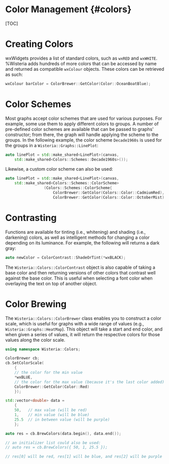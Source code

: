 Color Management  {#colors}
=============================
[TOC]

Creating Colors
=============================

wxWidgets provides a list of standard colors, such as `wxRED` and `wxWHITE`. %Wisteria adds hundreds of more
colors that can be accessed by name and returned as compatible `wxColour` objects.
These colors can be retrieved as such:

```cpp
wxColour barColor = ColorBrewer::GetColor(Color::OceanBoatBlue);
```

Color Schemes
=============================

Most graphs accept color schemes that are used for various purposes. For example, some use them to apply different
colors to groups. A number of pre-defined color schemes are available that can be passed to graphs'
constructor; from there, the graph will handle applying the scheme to the groups. In the following example,
the color scheme `Decade1960s` is used for the groups in a `Wisteria::Graphs::LinePlot`:

```cpp
auto linePlot = std::make_shared<LinePlot>(canvas,
    std::make_shared<Colors::Schemes::Decade1960s>());
```

Likewise, a custom color scheme can also be used:

```cpp
auto linePlot = std::make_shared<LinePlot>(canvas,
    std::make_shared<Colors::Schemes::ColorScheme>
                 (Colors::Schemes::ColorScheme{
                     ColorBrewer::GetColor(Colors::Color::CadmiumRed),
                     ColorBrewer::GetColor(Colors::Color::OctoberMist) }));
```

Contrasting
=============================

Functions are available for tinting (i.e., whitening) and shading (i.e., darkening) colors, as well as intelligent
methods for changing a color depending on its luminance. For example, the following will returns a dark gray:

```cpp
auto newColor = ColorContrast::ShadeOrTint(*wxBLACK);
```

The `Wisteria::Colors::ColorContrast` object is also capable of taking a base color and then returning versions of other colors
that contrast well against the base color. This is useful when selecting a font color when overlaying the text
on top of another object.

Color Brewing
=============================

The `Wisteria::Colors::ColorBrewer` class enables you to construct a color scale, which is useful for graphs with a wide range
of values (e.g., `Wisteria::Graphs::HeatMap`). This object will take a start and end color, and when given a series of values,
it will return the respective colors for those values along the color scale.

```cpp
using namespace Wisteria::Colors;

ColorBrewer cb;
cb.SetColorScale(
    {
    // the color for the min value
    *wxBLUE,
    // the color for the max value (because it's the last color added)
    ColorBrewer::GetColor(Color::Red)
    });

std::vector<double> data =
    {
    50,   // max value (will be red)
    1,    // min value (will be blue)
    25.5  // in between value (will be purple)
    };

auto res = cb.BrewColors(data.begin(), data.end());

// an initializer list could also be used:
// auto res = cb.BrewColors({ 50, 1, 25.5 });

// res[0] will be red, res[1] will be blue, and res[2] will be purple
```